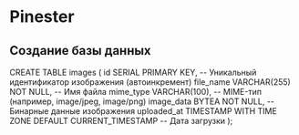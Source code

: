 # Pinester

## Создание базы данных

CREATE TABLE images (
    id SERIAL PRIMARY KEY,          -- Уникальный идентификатор изображения (автоинкремент)
    file_name VARCHAR(255) NOT NULL, -- Имя файла
    mime_type VARCHAR(100),         -- MIME-тип (например, image/jpeg, image/png)
    image_data BYTEA NOT NULL,      -- Бинарные данные изображения
    uploaded_at TIMESTAMP WITH TIME ZONE DEFAULT CURRENT_TIMESTAMP -- Дата загрузки
);
